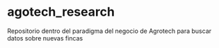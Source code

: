 # agotech_research
Repositorio dentro del paradigma del negocio de Agrotech para buscar datos sobre nuevas fincas
